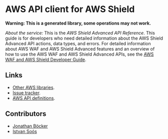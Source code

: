 # AWS API client for AWS Shield

**Warning: This is a generated library, some operations may not work.**

*About the service:*
This is the <i>AWS Shield Advanced API Reference</i>. This guide is for
developers who need detailed information about the AWS Shield Advanced API
actions, data types, and errors. For detailed information about AWS WAF and
AWS Shield Advanced features and an overview of how to use the AWS WAF and
AWS Shield Advanced APIs, see the <a
href="https://docs.aws.amazon.com/waf/latest/developerguide/">AWS WAF and
AWS Shield Developer Guide</a>.

## Links

- [Other AWS libraries](https://github.com/agilord/aws_client/tree/master/generated).
- [Issue tracker](https://github.com/agilord/aws_client/issues).
- [AWS API definitions](https://github.com/aws/aws-sdk-js/tree/master/apis).

## Contributors

- [Jonathan Böcker](https://github.com/Schwusch)
- [Istvan Soós](https://github.com/isoos)

